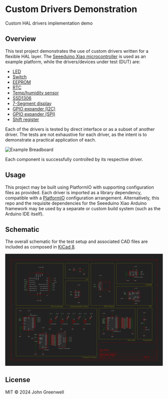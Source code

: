 # Custom Drivers Demonstration

Custom HAL drivers implementation demo

## Overview

This test project demonstrates the use of custom drivers written for a flexible HAL layer. The [Seeeduino Xiao microcontroller](https://wiki.seeedstudio.com/Seeeduino-XIAO/) is used as an example platform, while the drivers/devices under test (DUT) are:

* [LED](https://github.com/johnmgreenwell/led)
* [Switch](https://github.com/johnmgreenwell/switch)
* [EEPROM](https://github.com/johnmgreenwell/at24cxx)
* [RTC](https://github.com/johnmgreenwell/ds3232)
* [Temp/humidity sensor](https://github.com/johnmgreenwell/htu21d)
* [SSD1306](https://github.com/johnmgreenwell/ssd1306)
* [7-Segment display](https://github.com/johnmgreenwell/micro7seg)
* [GPIO expander (I2C)](https://github.com/johnmgreenwell/mcp23008)
* [GPIO expander (SPI)](https://github.com/johnmgreenwell/mcp23s08)
* [Shift register](https://github.com/johnmgreenwell/shift-register)

Each of the drivers is tested by direct interface or as a subset of another driver. The tests are not exhaustive for each driver, as the intent is to demonstrate a practical application of each.

![Example Breadboard](images/custom-drivers-demo_test.png)

Each component is successfully controlled by its respective driver.

## Usage

This project may be built using PlatformIO with supporting configuration files as provided. Each driver is imported as a library dependency, compatible with a [PlatformIO](https://platformio.org/) configuration arrangement. Alternatively, this repo and the requisite dependencies for the Seeeduino Xiao Arduino framework may be used by a separate or custom build system (such as the Arduino IDE itself).

## Schematic

The overall schematic for the test setup and associated CAD files are included as composed in [KiCad 8](https://www.kicad.org/blog/2024/03/KiCad-8.0.1-Release/).

![Demo Drivers Schematic](images/demo-drivers-schematic.png)

## License

MIT © 2024 John Greenwell

